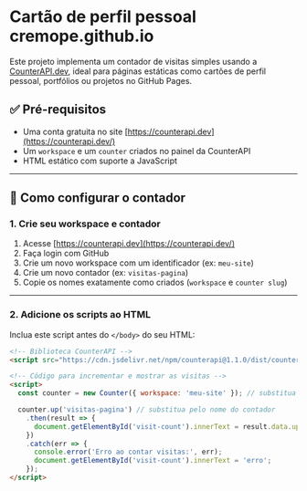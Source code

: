 # Cartão de perfil pessoal cremope.github.io

Este projeto implementa um contador de visitas simples usando a [CounterAPI.dev](https://counterapi.dev/), ideal para páginas estáticas como cartões de perfil pessoal, portfólios ou projetos no GitHub Pages.

## ✅ Pré-requisitos

- Uma conta gratuita no site [https://counterapi.dev](https://counterapi.dev/)
- Um `workspace` e um `counter` criados no painel da CounterAPI
- HTML estático com suporte a JavaScript

---

## 🚀 Como configurar o contador

### 1. Crie seu workspace e contador

1. Acesse [https://counterapi.dev](https://counterapi.dev/)
2. Faça login com GitHub
3. Crie um novo workspace com um identificador (ex: `meu-site`)
4. Crie um novo contador (ex: `visitas-pagina`)
5. Copie os nomes exatamente como criados (`workspace` e `counter slug`)

---

### 2. Adicione os scripts ao HTML

Inclua este script antes do `</body>` do seu HTML:

```html
<!-- Biblioteca CounterAPI -->
<script src="https://cdn.jsdelivr.net/npm/counterapi@1.1.0/dist/counter.browser.min.js"></script>

<!-- Código para incrementar e mostrar as visitas -->
<script>
  const counter = new Counter({ workspace: 'meu-site' }); // substitua pelo seu

  counter.up('visitas-pagina') // substitua pelo nome do contador
    .then(result => {
      document.getElementById('visit-count').innerText = result.data.up_count;
    })
    .catch(err => {
      console.error('Erro ao contar visitas:', err);
      document.getElementById('visit-count').innerText = 'erro';
    });
</script>
